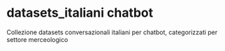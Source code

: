 # datasets_italiani chatbot
Collezione datasets conversazionali italiani per chatbot, categorizzati per settore merceologico
